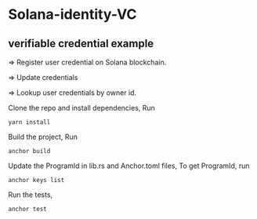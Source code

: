 # Solana-identity-VC
## verifiable credential example

=> Register user credential on Solana blockchain.

=> Update credentials

=> Lookup user credentials by owner id.



Clone the repo and install dependencies, Run
```
yarn install
```

Build the project, Run
```
anchor build
```

Update the ProgramId in lib.rs and Anchor.toml files, 
To get ProgramId, run
```
anchor keys list
```

Run the tests,

```
anchor test
```
